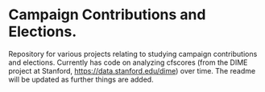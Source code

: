 # Campaign Contributions and Elections.
Repository for various projects relating to studying campaign contributions and elections. Currently has code on analyzing cfscores (from the DIME project at Stanford, https://data.stanford.edu/dime) over time. The readme will be updated as further things are added.
